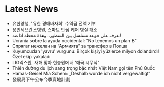 # Latest News
-  유한양행, '유한 경매바자회' 수익금 전액 기부
-  용인세브란스병원, 스마트 안심 케어 병실 개소
-  تعرف على موعد مسلسل بين السطور.. وهذة محطة اذاعته!
-  Ucrania sobre la ayuda occidental: "No tenemos un plan B"
-  Спрягат нежелан на “Армията” за трансфер в Полша
-  Kuyumcudan 'yavru' vurgunu: Birçok kişiyi yüzlerce milyon dolandırdı! Özel ekip yakaladı
-  LIG넥스원, 새해 맞아 현충원에서 '애국 시무식'
-  Thiên đường du lịch sang trọng bậc nhất Việt Nam gọi tên Phú Quốc
-  Hamas-Geisel Mia Schem: „Deshalb wurde ich nicht vergewaltigt“
-  發展局下午公布今季賣地計劃

